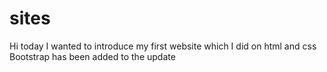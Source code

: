 # sites
 Hi today I wanted to introduce my first website which I did on html and css
 Bootstrap has been added to the update
